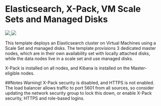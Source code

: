 # Elasticsearch, X-Pack, VM Scale Sets and Managed Disks

<a href="https://portal.azure.cn/#create/Microsoft.Template/uri/https%3A%2F%2Fraw.githubusercontent.com%2FhMo-GH%2Fhazure-quickstart-templates%2Fhmaster%2Fhelasticsearch-vmss%2Fhazuredeploy.json" target="_blank">
    <img src="http://azuredeploy.net/deploybutton.png"/>
</a>
<a href="http://armviz.io/#/?load=https%3A%2F%2Fraw.githubusercontent.com%2FAzure%2Fazure-quickstart-templates%2Fmaster%2Felasticsearch-vmss%2Fazuredeploy.json" target="_blank">
    <img src="http://armviz.io/visualizebutton.png"/>
</a>

This template deploys an Elasticsearch cluster on Virtual Machines using a Scale Set and managed disks. The template provisions 3 dedicated master nodes, which are in their own availability set with locally attached disks, while the data nodes live in a scale set and use managed disks.

X-Pack is installed on all nodes, and Kibana is installed on the Master-eligible nodes. 

##Notes
Warning! X-Pack security is disabled, and HTTPS is not enabled. The load balancer allows traffic to port 5601 from all sources, so consider updating the network security group to lock this down, or enable X-Pack security, HTTPS and role-based logins. 
